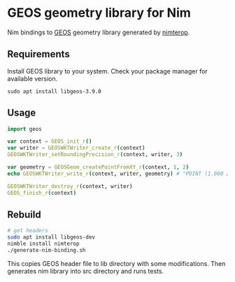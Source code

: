 # GEOS geometry library for Nim

Nim bindings to [GEOS](https://libgeos.org/) geometry library generated by [nimterop](https://github.com/nimterop/nimterop).

## Requirements

Install GEOS library to your system. Check your package manager for available version.

    sudo apt install libgeos-3.9.0

## Usage

```nim
import geos

var context = GEOS_init_r()
var writer = GEOSWKTWriter_create_r(context)
GEOSWKTWriter_setRoundingPrecision_r(context, writer, 3)

var geometry = GEOSGeom_createPointFromXY_r(context, 1, 2)
echo GEOSWKTWriter_write_r(context, writer, geometry) # "POINT (1.000 2.000)"

GEOSWKTWriter_destroy_r(context, writer)
GEOS_finish_r(context)
```

## Rebuild

```sh
# get headers
sudo apt install libgeos-dev
nimble install nimterop
./generate-nim-binding.sh
```

This copies GEOS header file to lib directory with some modifications. Then generates nim library into src directory and runs tests.
